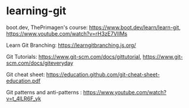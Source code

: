 # learning-git


boot.dev, ThePrimagen's course: https://www.boot.dev/learn/learn-git, https://www.youtube.com/watch?v=rH3zE7VlIMs

Learn Git Branching: https://learngitbranching.js.org/

Git Tutorials: https://www.git-scm.com/docs/gittutorial, https://www.git-scm.com/docs/giteveryday

Git cheat sheet: https://education.github.com/git-cheat-sheet-education.pdf

Git patterns and anti-patterns : https://www.youtube.com/watch?v=t_4lLR6F_yk
